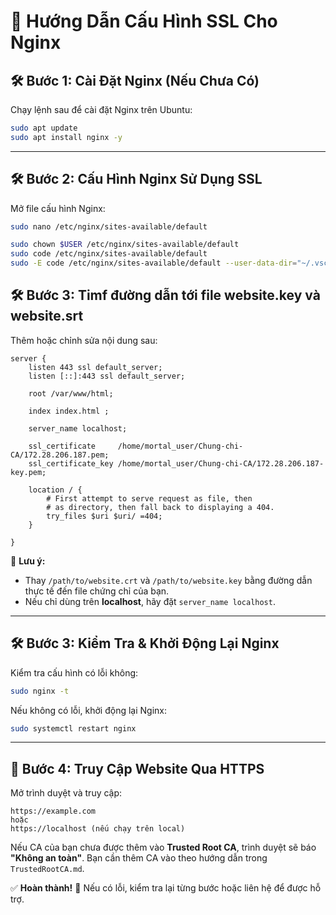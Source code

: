 # 🚀 Hướng Dẫn Cấu Hình SSL Cho Nginx

## 🛠 Bước 1: Cài Đặt Nginx (Nếu Chưa Có)

Chạy lệnh sau để cài đặt Nginx trên Ubuntu:

```bash
sudo apt update
sudo apt install nginx -y
```

---

## 🛠 Bước 2: Cấu Hình Nginx Sử Dụng SSL

Mở file cấu hình Nginx:

```bash
sudo nano /etc/nginx/sites-available/default
```

```bash
sudo chown $USER /etc/nginx/sites-available/default
sudo code /etc/nginx/sites-available/default
sudo -E code /etc/nginx/sites-available/default --user-data-dir="~/.vscode-root" --no-sandbox
```

## 🛠 Bước 3: Timf đường dẫn tới file website.key và website.srt

Thêm hoặc chỉnh sửa nội dung sau:

```nginx
server {
	listen 443 ssl default_server;
	listen [::]:443 ssl default_server;

	root /var/www/html;

	index index.html ;

	server_name localhost;

	ssl_certificate     /home/mortal_user/Chung-chi-CA/172.28.206.187.pem;
    ssl_certificate_key /home/mortal_user/Chung-chi-CA/172.28.206.187-key.pem;

	location / {
		# First attempt to serve request as file, then
		# as directory, then fall back to displaying a 404.
		try_files $uri $uri/ =404;
	}

}

```

📌 **Lưu ý:**

- Thay `/path/to/website.crt` và `/path/to/website.key` bằng đường dẫn thực tế đến file chứng chỉ của bạn.
- Nếu chỉ dùng trên **localhost**, hãy đặt `server_name localhost`.

---

## 🛠 Bước 3: Kiểm Tra & Khởi Động Lại Nginx

Kiểm tra cấu hình có lỗi không:

```bash
sudo nginx -t
```

Nếu không có lỗi, khởi động lại Nginx:

```bash
sudo systemctl restart nginx
```

---

## 🚀 Bước 4: Truy Cập Website Qua HTTPS

Mở trình duyệt và truy cập:

```
https://example.com
hoặc
https://localhost (nếu chạy trên local)
```

Nếu CA của bạn chưa được thêm vào **Trusted Root CA**, trình duyệt sẽ báo **"Không an toàn"**. Bạn cần thêm CA vào theo hướng dẫn trong `TrustedRootCA.md`.

✅ **Hoàn thành!** 🎉 Nếu có lỗi, kiểm tra lại từng bước hoặc liên hệ để được hỗ trợ.
